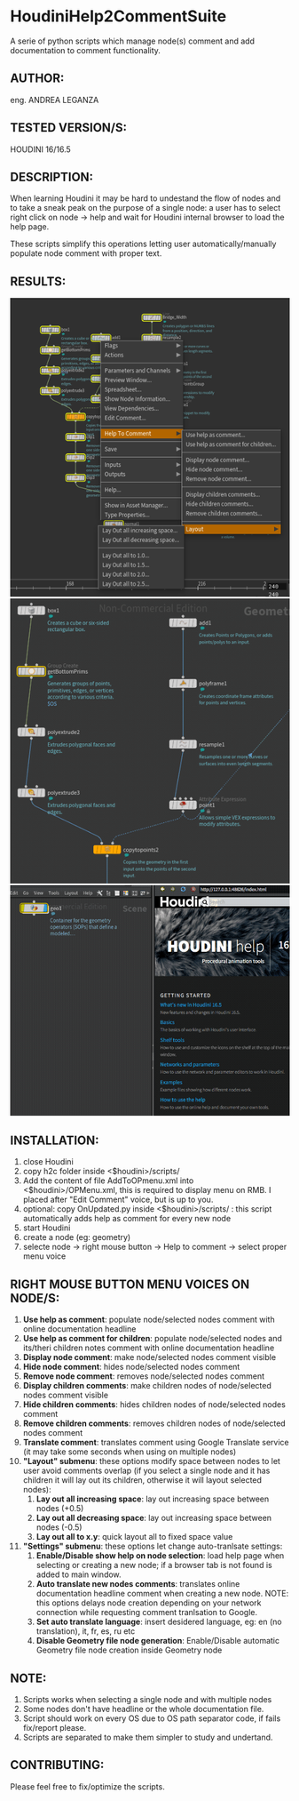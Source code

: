 # HoudiniHelp2CommentSuite
A serie of python scripts which manage node(s) comment and add documentation to comment functionality.

## AUTHOR: ## 
eng. ANDREA LEGANZA

## TESTED VERSION/S: ## 
HOUDINI 16/16.5

## DESCRIPTION: ## 
When learning Houdini it may be hard to undestand the flow of nodes and to take a sneak peak on the purpose of a single node: a user has to select right click on node -> help and wait for Houdini internal browser to load the help page.

These scripts simplify this operations letting user automatically/manually populate node comment with proper text.

## RESULTS: ##
![Script result](https://github.com/Neogene/HoudiniHelp2CommentSuite/blob/master/result.png)
![Script result](https://github.com/Neogene/HoudiniHelp2CommentSuite/blob/master/translate.gif)
![Script result](https://github.com/Neogene/HoudiniHelp2CommentSuite/blob/master/auto_help_display.gif)

## INSTALLATION: ##
1. close Houdini
2. copy h2c folder inside  <$houdini>/scripts/ 
3. Add the content of file AddToOPmenu.xml into <$houdini>/OPMenu.xml, this is required to display menu on RMB. I placed after "Edit Comment" voice, but is up to you.
4. optional: copy OnUpdated.py inside <$houdini>/scripts/ : this script automatically adds help as comment for every new node
5. start Houdini
6. create a node (eg: geometry)
7. selecte node -> right mouse button -> Help to comment -> select proper menu voice

## RIGHT MOUSE BUTTON MENU VOICES ON NODE/S: ##
1. <b>Use help as comment</b>: populate node/selected nodes comment with online documentation headline
2. <b>Use help as comment for children</b>: populate node/selected nodes and its/theri children notes comment with online documentation headline
3. <b>Display node comment</b>: make node/selected nodes comment visible
4. <b>Hide node comment</b>: hides node/selected nodes comment
5. <b>Remove node comment</b>: removes node/selected nodes comment
6. <b>Display children comments</b>: make children nodes of node/selected nodes comment visible
7. <b>Hide children comments</b>: hides children nodes of node/selected nodes comment
8. <b>Remove children comments</b>: removes children nodes of node/selected nodes comment
9. <b>Translate comment</b>: translates comment using Google Translate service (it may take some seconds when using on multiple nodes)
10. <b>"Layout" submenu</b>: these options modify space between nodes to let user avoid comments overlap (if you select a single node and it has children it will lay out its children, otherwise it will layout selected nodes):
    1. <b>Lay out all increasing space</b>: lay out increasing space between nodes (+0.5)
    2. <b>Lay out all decreasing space</b>: lay out increasing space between nodes (-0.5)
    3. <b>Lay out all to x.y</b>: quick layout all to fixed space value
11. <b>"Settings" submenu</b>: these options let change auto-tranlsate settings: 
    1. <b>Enable/Disable show help on node selection</b>: load help page when selecting or creating a new node; if a browser tab is not found is added to main window.
    2. <b>Auto translate new nodes comments</b>: translates online documentation headline comment when creating a new node. 
        NOTE: this options delays node creation depending on your network connection while requesting comment tranlsation to Google.
    3. <b>Set auto translate language</b>: insert desidered language, eg: en (no translation), it, fr, es, ru etc
    4. <b>Disable Geometry file node generation</b>: Enable/Disable automatic Geometry file node creation inside Geometry node 
## NOTE: ## 
1. Scripts works when selecting a single node and with multiple nodes
2. Some nodes don't have headline or the whole documentation file.
3. Script should work on every OS due to OS path separator code, if fails fix/report please.
4. Scripts are separated to make them simpler to study and undertand. 

## CONTRIBUTING: ##
Please feel free to fix/optimize the scripts. 
